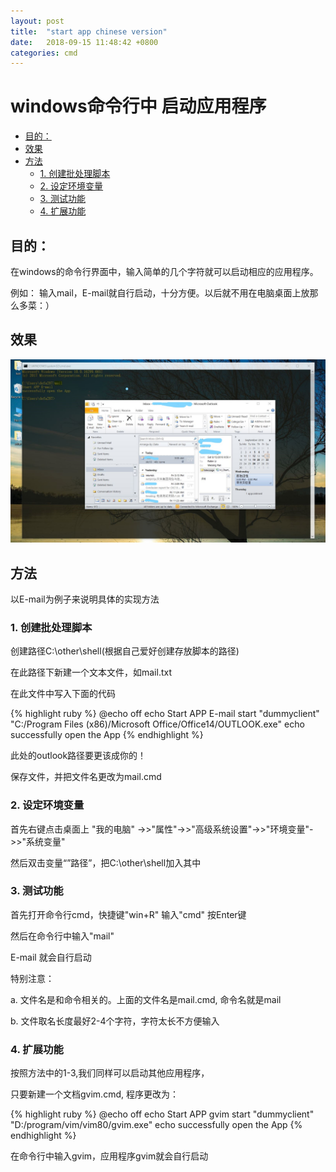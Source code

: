 ```yaml
---
layout: post
title:  "start app chinese version"
date:   2018-09-15 11:48:42 +0800
categories: cmd
---
```


# windows命令行中 启动应用程序

<!-- vim-markdown-toc GFM -->

* [目的：](#目的)
* [效果](#效果)
* [方法](#方法)
	* [1. 创建批处理脚本](#1-创建批处理脚本)
	* [2. 设定环境变量](#2-设定环境变量)
	* [3. 测试功能](#3-测试功能)
	* [4. 扩展功能](#4-扩展功能)

<!-- vim-markdown-toc -->

## 目的：

在windows的命令行界面中，输入简单的几个字符就可以启动相应的应用程序。

例如： 输入mail，E-mail就自行启动，十分方便。以后就不用在电脑桌面上放那么多菜：）

## 效果

![mail](https://github.com/Robin163/robin163.github.io/blob/master/css/mail.jpg?raw=true "backgroud")

## 方法

以E-mail为例子来说明具体的实现方法

### 1. 创建批处理脚本

创建路径C:\other\shell(根据自己爱好创建存放脚本的路径)

在此路径下新建一个文本文件，如mail.txt

在此文件中写入下面的代码

{% highlight ruby %}
@echo off
echo Start APP E-mail
start "dummyclient" "C:/Program Files (x86)/Microsoft Office/Office14/OUTLOOK.exe"
echo successfully open the App
{% endhighlight %}

此处的outlook路径要更该成你的！

保存文件，并把文件名更改为mail.cmd

### 2. 设定环境变量

首先右键点击桌面上 "我的电脑" ->>"属性"->>"高级系统设置"->>"环境变量"->>"系统变量"

然后双击变量“”路径”，把C:\other\shell加入其中

### 3. 测试功能

首先打开命令行cmd，快捷键"win+R" 输入"cmd" 按Enter键

然后在命令行中输入"mail"

E-mail 就会自行启动

特别注意：

a. 文件名是和命令相关的。上面的文件名是mail.cmd, 命令名就是mail

b. 文件取名长度最好2-4个字符，字符太长不方便输入

### 4. 扩展功能

按照方法中的1-3,我们同样可以启动其他应用程序，

只要新建一个文档gvim.cmd, 程序更改为：

{% highlight ruby %}
@echo off
echo Start APP gvim
start "dummyclient" "D:/program/vim/vim80/gvim.exe"
echo successfully open the App
{% endhighlight %}

在命令行中输入gvim，应用程序gvim就会自行启动

